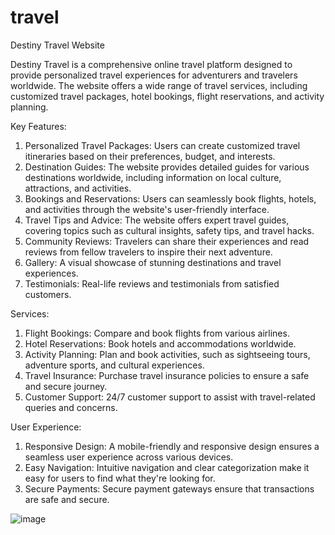 # travel

Destiny Travel Website

Destiny Travel is a comprehensive online travel platform designed to provide personalized travel experiences for adventurers and travelers worldwide. The website offers a wide range of travel services, including customized travel packages, hotel bookings, flight reservations, and activity planning.

Key Features:

1. Personalized Travel Packages: Users can create customized travel itineraries based on their preferences, budget, and interests.
2. Destination Guides: The website provides detailed guides for various destinations worldwide, including information on local culture, attractions, and activities.
3. Bookings and Reservations: Users can seamlessly book flights, hotels, and activities through the website's user-friendly interface.
4. Travel Tips and Advice: The website offers expert travel guides, covering topics such as cultural insights, safety tips, and travel hacks.
5. Community Reviews: Travelers can share their experiences and read reviews from fellow travelers to inspire their next adventure.
6. Gallery: A visual showcase of stunning destinations and travel experiences.
7. Testimonials: Real-life reviews and testimonials from satisfied customers.

Services:

1. Flight Bookings: Compare and book flights from various airlines.
2. Hotel Reservations: Book hotels and accommodations worldwide.
3. Activity Planning: Plan and book activities, such as sightseeing tours, adventure sports, and cultural experiences.
4. Travel Insurance: Purchase travel insurance policies to ensure a safe and secure journey.
5. Customer Support: 24/7 customer support to assist with travel-related queries and concerns.

User Experience:

1. Responsive Design: A mobile-friendly and responsive design ensures a seamless user experience across various devices.
2. Easy Navigation: Intuitive navigation and clear categorization make it easy for users to find what they're looking for.
3. Secure Payments: Secure payment gateways ensure that transactions are safe and secure.



![image](https://github.com/user-attachments/assets/f8a821c7-bc7c-4610-a2c2-2a1f157dde41)
